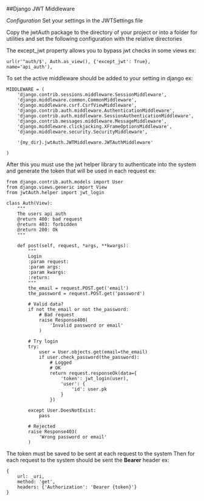 ##Django JWT Middleware
 

*Configuration*
Set your settings in the JWTSettings file

Copy the jwtAuth package to the directory of your project or into a folder for utilities and set the following configuration with the relative directories

The except_jwt property allows you to bypass jwt checks in some views
ex:
```
url(r'^auth/$', Auth.as_view(), {'except_jwt': True}, name='api_auth'),
```


To set the active middleware should be added to your setting in django
ex:
```
MIDDLEWARE = (
    'django.contrib.sessions.middleware.SessionMiddleware',
    'django.middleware.common.CommonMiddleware',
    'django.middleware.csrf.CsrfViewMiddleware',
    'django.contrib.auth.middleware.AuthenticationMiddleware',
    'django.contrib.auth.middleware.SessionAuthenticationMiddleware',
    'django.contrib.messages.middleware.MessageMiddleware',
    'django.middleware.clickjacking.XFrameOptionsMiddleware',
    'django.middleware.security.SecurityMiddleware',

    '{my_dir}.jwtAuth.JWTMiddleware.JWTAuthMiddleware'

)
```


After this you must use the jwt helper library to authenticate into the system and generate the token that will be used in each request
ex:
```
from django.contrib.auth.models import User
from django.views.generic import View
from jwtAuth.helper import jwt_login

class Auth(View):
    """
    The users api auth
    @return 400: bad request
    @return 403: forbidden
    @return 200: Ok
    """

    def post(self, request, *args, **kwargs):
        """
        Login
        :param request:
        :param args:
        :param kwargs:
        :return:
        """
        the_email = request.POST.get('email')
        the_password = request.POST.get('password')

        # Valid data?
        if not the_email or not the_password:
            # Bad request
            raise Response400(
                'Invalid password or email'
            )

        # Try login
        try:
            user = User.objects.get(email=the_email)
            if user.check_password(the_password):
                # Logged
                # OK
                return request.responseOk(data={
                    'token': jwt_login(user),
                    'user': {
                        'id': user.pk
                    }
                })

        except User.DoesNotExist:
            pass

        # Rejected
        raise Response403(
            'Wrong password or email'
        )

```


The token must be saved to be sent at each request to the system
Then for each request to the system should be sent the __Bearer__ header
ex:
```
{
    url: _uri,
    method: 'get',
    headers: {'Authorization': 'Bearer {token}'}
}
```